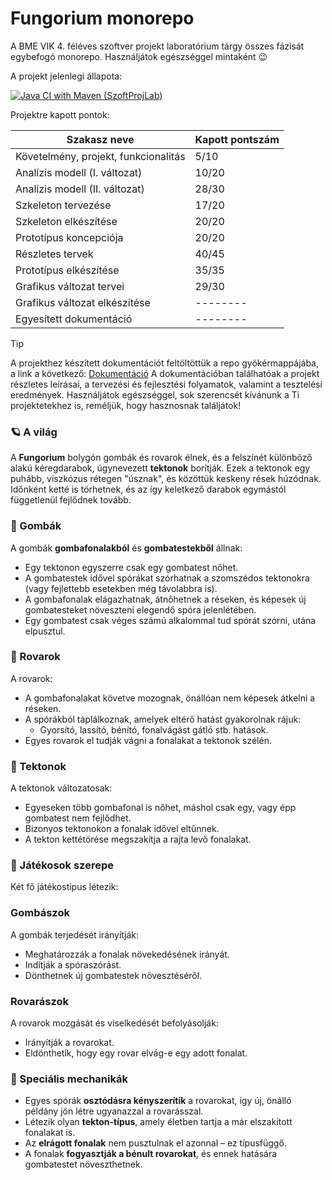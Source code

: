 # Fungorium monorepo
A BME VIK 4. féléves szoftver projekt laboratórium tárgy összes fázisát egybefogó monorepo.
Használjátok egészséggel mintaként 😉

A projekt jelenlegi állapota:

[![Java CI with Maven (SzoftProjLab)](https://github.com/LenYx24/fungorium-graphical/actions/workflows/maven.yml/badge.svg)](https://github.com/LenYx24/fungorium-graphical/actions/workflows/maven.yml)


Projektre kapott pontok:

| Szakasz neve | Kapott pontszám |
| ----------- | --------------- |
| Követelmény, projekt, funkcionalitás | 5/10 |
| Analízis modell (I. változat) | 10/20 |
| Analízis modell (II. változat) | 28/30 |
| Szkeleton tervezése | 17/20 |
| Szkeleton elkészítése | 20/20 |
| Prototípus koncepciója | 20/20 |
| Részletes tervek | 40/45 |
| Prototípus elkészítése | 35/35 |
| Grafikus változat tervei | 29/30 |
| Grafikus változat elkészítése | -------- |
| Egyesített dokumentáció | -------- |

> [!TIP]
> A projekthez készített dokumentációt feltöltöttük a repo gyökérmappájába, a link a következő:
> [Dokumentáció](https://github.com/LenYx24/fungorium-graphical/blob/c7e73e0acd5915e6418321a10047ad77afe749d1/Fungorium-docs-redacted.pdf)
> A dokumentációban találhatóak a projekt részletes leírásai, a tervezési és fejlesztési folyamatok, valamint a tesztelési eredmények. Használjátok egészséggel, sok szerencsét kívánunk a Ti projektetekhez is, reméljük, hogy hasznosnak találjátok!


### 🪐 A világ

A **Fungorium** bolygón gombák és rovarok élnek, és a felszínét különböző alakú kéregdarabok, úgynevezett **tektonok** borítják. Ezek a tektonok egy puhább, viszkózus rétegen "úsznak", és közöttük keskeny rések húzódnak. Időnként ketté is törhetnek, és az így keletkező darabok egymástól függetlenül fejlődnek tovább.

### 🍄 Gombák

A gombák **gombafonalakból** és **gombatestekből** állnak:

- Egy tektonon egyszerre csak egy gombatest nőhet.
- A gombatestek idővel spórákat szórhatnak a szomszédos tektonokra (vagy fejlettebb esetekben még távolabbra is).
- A gombafonalak elágazhatnak, átnőhetnek a réseken, és képesek új gombatesteket növeszteni elegendő spóra jelenlétében.
- Egy gombatest csak véges számú alkalommal tud spórát szórni, utána elpusztul.

### 🐜 Rovarok

A rovarok:

- A gombafonalakat követve mozognak, önállóan nem képesek átkelni a réseken.
- A spórákból táplálkoznak, amelyek eltérő hatást gyakorolnak rájuk:
  - Gyorsító, lassító, bénító, fonalvágást gátló stb. hatások.
- Egyes rovarok el tudják vágni a fonalakat a tektonok szélén.

### 🌋 Tektonok

A tektonok változatosak:

- Egyeseken több gombafonal is nőhet, máshol csak egy, vagy épp gombatest nem fejlődhet.
- Bizonyos tektonokon a fonalak idővel eltűnnek.
- A tekton kettétörése megszakítja a rajta levő fonalakat.

### 🧠 Játékosok szerepe

Két fő játékostípus létezik:

### Gombászok

A gombák terjedését irányítják:

- Meghatározzák a fonalak növekedésének irányát.
- Indítják a spóraszórást.
- Dönthetnek új gombatestek növesztéséről.

### Rovarászok

A rovarok mozgását és viselkedését befolyásolják:

- Irányítják a rovarokat.
- Eldönthetik, hogy egy rovar elvág-e egy adott fonalat.

### 🧬 Speciális mechanikák

- Egyes spórák **osztódásra kényszerítik** a rovarokat, így új, önálló példány jön létre ugyanazzal a rovarásszal.
- Létezik olyan **tekton-típus**, amely életben tartja a már elszakított fonalakat is.
- Az **elrágott fonalak** nem pusztulnak el azonnal – ez típusfüggő.
- A fonalak **fogyasztják a bénult rovarokat**, és ennek hatására gombatestet növeszthetnek.
